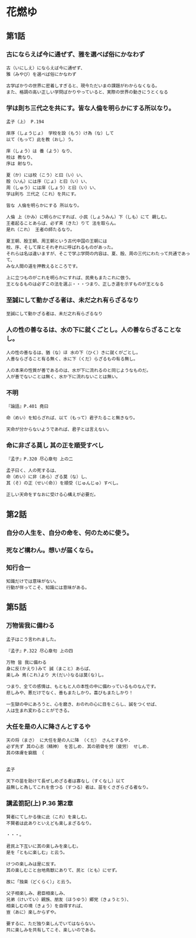# 花燃ゆ

## 第1話

### 古にならえば今に通ぜず、雅を選べば俗にかなわず

```
古（いにしえ）にならえば今に通ぜず、
雅（みやび）を選べば俗にかなわず
```

```
古学ばかりの世界に密着しすぎると、現今ただいまの課題がわからなくなる。
また、格調の高い正しい学問ばかりやっていると、実際の世界の動きにうとくなる
```

### 学は則ち三代之を共にす。皆な人倫を明らかにする所以なり。 

```
孟子（上） P.194

庠序（しょうじょ） 学校を設（もう）け為（な）して 
以て（もって）此を教（おし）う。

庠（しょう）は 養（よう）なり、
校は 教なり、
序は 射なり。

夏（か）には校（こう）と曰（い）い、
殷（いん）には序（じょ）と曰（い）い、
周（しゅう）には庠（しょう）と曰（い）い、
学は則ち 三代之（これ）を共にす。

皆な 人倫を明らかにする 所以なり。 

人倫 上（かみ）に明らかにすれば、小民（しょうみん）下（しも）にて 親しむ。
王者起ることあらば、必ず来（きた）りて 法を取らん。
是れ（これ） 王者の師たるなり。
```

```
夏王朝、殷王朝、周王朝という古代中国の王朝には
校、序、そして庠とそれぞれに呼ばれるものがあった。
それらは名は違いますが、そこで学ぶ学問の内容は、夏、殷、周の三代にわたって共通であって、
みな人間の道を押教えるところです。

上に立つものがこれを明らかにすれば、民衆もまたこれに倣う。
王となるものは必ずこの法を選ぶ・・・つまり、正しき道を示すものが王となる
```

### 至誠にして動かざる者は、未だ之れ有らざるなり
```
至誠にして動かざる者は、未だ之れ有らざるなり
```

### 人の性の善なるは、水の下に就くごとし。人の善ならざることなし。

```
人の性の善なるは、猶（な）ほ 水の下（ひく）きに就くがごとし。
人善ならざること有る無く、水に下（くだ）らざるもの有る無し。
```

```
人の本来の性質が善であるのは、水が下に流れるのと同じようなものだ。
人が善でないことは無く、水か下に流れないことは無い。
```

### 不明
```
『論語』P.401 堯曰

命（めい）を知らざれば、以て（もって）君子たること無きなり。 

天命が分からないようであれば、君子とは言えない。

```


### 命に非ざる莫し 其の正を順受すべし

```
『孟子』P.320 尽心章句 上の二

孟子曰く、人の死するは、
命（めい）に非（あら）ざる莫（な）し、
其（そ）の正（せい(命)）を順受（じゅんじゅ）すべし。

正しい天命をすなおに受ける心構えが必要だ。
```


## 第2話

### 自分の人生を、自分の命を、何のために使う。

### 死など構わん。想いが届くなら。

### 知行合一
```
知識だけでは意味がない。
行動が伴ってこそ、知識には意味がある。
```

## 第5話

### 万物皆我に備わる
```
孟子はこう言われました。

『孟子』P.322 尽心章句 上の四

万物 皆 我に備わる
身に反(かえり)みて 誠（まこと）あらば、
楽しみ 焉(これ)より 大(だい)なるは莫(な)し。

つまり、全ての感情は、もともと人の本性の中に備わっているものなんです。
悲しみや、悪だけでなく、善もまたしかり。喜びもまたしかり！

一生獄の中にあろうと、心を磨き、おのれの心に目をこらし、誠をつくせば、
人は生まれ変わることができる。
```

### 大任を是の人に降さんとするや
```
天の将（まさ） に大任を是の人に降 （くだ） さんとするや. 
必ず先ず 其の心志（精神） を苦しめ. 其の筋骨を労（疲労） せしめ. 
其の体膚を窮餓 （


孟子

天下の苗を助けて長ぜしめざる者は寡なし（すくなし）以て
益無しと為してこれを舎つる（すつる）者は、苗をくさぎらざる者なり。
```


### 講孟箚記(上) P.36 第2章 
```
賢者にてしかる後に此（これ）を楽しむ。
不賢者は此ありといえども楽しまざるなり。

・・・。

君民上下互いに其の楽しみを楽しむ。
是を「ともに楽しむ」と云う。

けつの楽しみは是に反す。
其の楽しむこと台地鳥獣にありて、民と（とも）にせず。

故に「独楽（どくらく）」と云う。

父子相楽しみ、君臣相楽しみ、
兄弟（けいてい）親族、朋友（ほうゆう）郷党（きょうとう）、
相楽しむの境（きょう）を自得すれば、
豈（あに）楽しからずや。

要するに、ただ独り楽しんでいてはならない。
共に楽しみを共有してこそ、楽しいのである。
```
